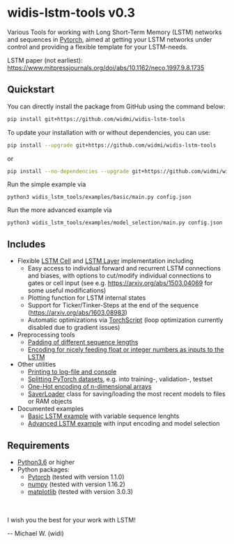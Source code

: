 # widis-lstm-tools v0.3

Various Tools for working with Long Short-Term Memory (LSTM) networks and sequences in [Pytorch](https://pytorch.org/),
aimed at getting your LSTM networks under control and providing a flexible template for your LSTM-needs.

LSTM paper (not earliest): https://www.mitpressjournals.org/doi/abs/10.1162/neco.1997.9.8.1735

## Quickstart

You can directly install the package from GitHub using the command below:

```bash
pip install git+https://github.com/widmi/widis-lstm-tools
```

To update your installation with or without dependencies, you can use:

```bash
pip install --upgrade git+https://github.com/widmi/widis-lstm-tools
```

or

```bash
pip install --no-dependencies --upgrade git+https://github.com/widmi/widis-lstm-tools
```

Run the simple example via

`python3 widis_lstm_tools/examples/basic/main.py config.json`

Run the more advanced example via

`python3 widis_lstm_tools/examples/model_selection/main.py config.json`

## Includes

- Flexible [LSTM Cell](widis_lstm_tools/nn.py#L67) and [LSTM Layer](widis_lstm_tools/nn.py#L394) implementation including
  - Easy access to individual forward and recurrent LSTM connections and biases, with options to cut/modify individual connections to gates or cell input (see e.g. https://arxiv.org/abs/1503.04069 for some useful modifications)
  - Plotting function for LSTM internal states
  - Support for Ticker/Tinker-Steps at the end of the sequence (https://arxiv.org/abs/1603.08983)
  - Automatic optimizations via [TorchScript](https://pytorch.org/docs/stable/jit.html) (loop optimization currently disabled due to gradient issues)
- Preprocessing tools
  - [Padding of different sequence lengths](widis_lstm_tools/preprocessing.py#L108)
  - [Encoding for nicely feeding float or integer numbers as inputs to the LSTM](widis_lstm_tools/preprocessing.py#L229)
- Other utilities
  - [Printing to log-file and console](widis_lstm_tools/utils/collection.py#L244)
  - [Splitting PyTorch datasets](widis_lstm_tools/preprocessing.py#L44), e.g. into training-, validation-, testset
  - [One-Hot encoding of n-dimensional arrays](widis_lstm_tools/preprocessing.py#L14)
  - [SaverLoader](widis_lstm_tools/collection.py#L56) class for saving/loading the most recent models to files or RAM objects
- Documented examples
  - [Basic LSTM example](widis_lstm_tools/examples/basic/main.py) with variable sequence lenghts
  - [Advanced LSTM example](widis_lstm_tools/examples/model_selection/main.py) with input encoding and model selection

## Requirements

- [Python3.6](https://www.python.org/) or higher
- Python packages:
   - [Pytorch](https://pytorch.org/) (tested with version 1.1.0)
   - [numpy](https://www.numpy.org/) (tested with version 1.16.2)
   - [matplotlib](https://matplotlib.org/) (tested with version 3.0.3)

<br/><br/>
I wish you the best for your work with LSTM!

-- Michael W. (widi)

